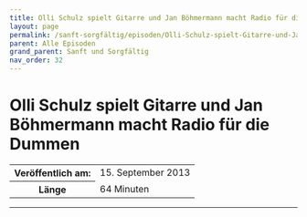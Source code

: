 ```yaml
---
title: Olli Schulz spielt Gitarre und Jan Böhmermann macht Radio für die Dummen
layout: page
permalink: /sanft-sorgfältig/episoden/Olli-Schulz-spielt-Gitarre-und-Jan-Boehmermann-macht-Radio-fuer-die-Dummen
parent: Alle Episoden
grand_parent: Sanft und Sorgfältig
nav_order: 32
---
```


# Olli Schulz spielt Gitarre und Jan Böhmermann macht Radio für die Dummen
<table class="resp-table dcf-table dcf-table-responsive dcf-table-bordered dcf-table-striped dcf-w-100%">
                    <tbody>
                        <tr>
                            <th scope="row">Veröffentlich am:</th>
                            <td data-label="Veröffentlich am:">15. September 2013</td>
                        </tr>
                        <tr>
                            <th scope="row">Länge </th>
                            <td data-label="Länge ">64 Minuten</td>
                        </tr></tbody>
                </table>

***

